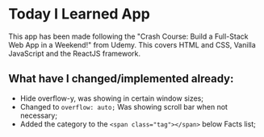 # Today I Learned App

This app has been made following the "Crash Course: Build a Full-Stack Web App in a Weekend!" from Udemy.
This covers HTML and CSS, Vanilla JavaScript and the ReactJS framework.

## What have I changed/implemented already:

- Hide overflow-y, was showing in certain window sizes;
- Changed to `overflow: auto;` Was showing scroll bar when not necessary;
- Added the category to the `<span class="tag"></span>` below Facts list;
